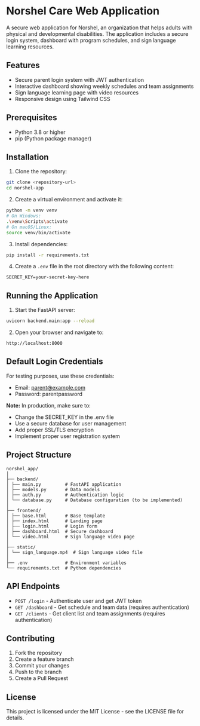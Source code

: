 # Norshel Care Web Application

A secure web application for Norshel, an organization that helps adults with physical and developmental disabilities. The application includes a secure login system, dashboard with program schedules, and sign language learning resources.

## Features

- Secure parent login system with JWT authentication
- Interactive dashboard showing weekly schedules and team assignments
- Sign language learning page with video resources
- Responsive design using Tailwind CSS

## Prerequisites

- Python 3.8 or higher
- pip (Python package manager)

## Installation

1. Clone the repository:
```bash
git clone <repository-url>
cd norshel-app
```

2. Create a virtual environment and activate it:
```bash
python -m venv venv
# On Windows:
.\venv\Scripts\activate
# On macOS/Linux:
source venv/bin/activate
```

3. Install dependencies:
```bash
pip install -r requirements.txt
```

4. Create a `.env` file in the root directory with the following content:
```
SECRET_KEY=your-secret-key-here
```

## Running the Application

1. Start the FastAPI server:
```bash
uvicorn backend.main:app --reload
```

2. Open your browser and navigate to:
```
http://localhost:8000
```

## Default Login Credentials

For testing purposes, use these credentials:
- Email: parent@example.com
- Password: parentpassword

**Note:** In production, make sure to:
- Change the SECRET_KEY in the .env file
- Use a secure database for user management
- Add proper SSL/TLS encryption
- Implement proper user registration system

## Project Structure

```
norshel_app/
│
├── backend/
│ ├── main.py         # FastAPI application
│ ├── models.py       # Data models
│ ├── auth.py         # Authentication logic
│ └── database.py     # Database configuration (to be implemented)
│
├── frontend/
│ ├── base.html       # Base template
│ ├── index.html      # Landing page
│ ├── login.html      # Login form
│ ├── dashboard.html  # Secure dashboard
│ └── video.html      # Sign language video page
│
├── static/
│ └── sign_language.mp4  # Sign language video file
│
├── .env              # Environment variables
└── requirements.txt  # Python dependencies
```

## API Endpoints

- `POST /login` - Authenticate user and get JWT token
- `GET /dashboard` - Get schedule and team data (requires authentication)
- `GET /clients` - Get client list and team assignments (requires authentication)

## Contributing

1. Fork the repository
2. Create a feature branch
3. Commit your changes
4. Push to the branch
5. Create a Pull Request

## License

This project is licensed under the MIT License - see the LICENSE file for details. 